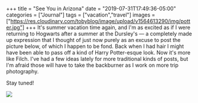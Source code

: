 +++
title = "See You in Arizona"
date = "2019-07-31T17:49:36-05:00"
categories = ["Journal"]
tags = ["vacation","travel"]
images = ["https://res.cloudinary.com/tobyblog/image/upload/v1564613290/img/potter.jpg"]
+++
It's summer vacation time again, and I'm as excited as if I were returning to Hogwarts after a summer at the Dursley's — a completely made up expression that I thought of just now purely as an excuse to post the picture below, of which I happen to be fond. Back when I had hair I might have been able to pass off a kind of Harry Potter-esque look. Now it's more like Filch. I've had a few ideas lately for more traditional kinds of posts, but I'm afraid those will have to take the backburner as I work on more trip photography. 

Stay tuned!

![](https://res.cloudinary.com/tobyblog/image/upload/v1564613290/img/potter.jpg)
